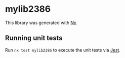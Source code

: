 # mylib2386

This library was generated with [Nx](https://nx.dev).

## Running unit tests

Run `nx test mylib2386` to execute the unit tests via [Jest](https://jestjs.io).
